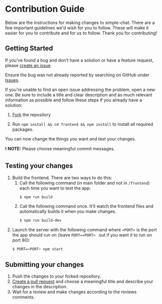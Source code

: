 # Contribution Guide

Below are the instructions for making changes to simple-chat. There are a few important guidelines we'd wish for you to follow.
These will make it easier for you to contribute and for us to follow. Thank you for contributing!

## Getting Started

If you've found a bug and don't have a solution or have a feature request, please [create an issue](https://github.com/mbrandau/simple-chat/issues/new).

Ensure the bug was not already reported by searching on GitHub under [Issues](https://github.com/mbrandau/simple-chat/issues).

If you're unable to find an open issue addressing the problem, open a new one. Be sure to include a title and clear description and as much relevant information as possible and follow these steps if you already have a solution:

1. [Fork](https://github.com/mbrandau/simple-chat/fork) the repository

2. Run `npm install && cd frontend && npm install` to install all required packages.

You can now change the things you want and test your changes.

:exclamation: **NOTE:** Please choose meaningful commit messages.

## Testing your changes

1. Build the frontend. There are two ways to do this:  
   1. Call the following command (in main folder and not in `/frontend`) each time you want to test the app:
      ```bash
      $ npm run build
      ```
   2. Call the following command once. It'll watch the frontend files and automatically builds it when you make changes.
      ```bash
      $ npm run build-dev
      ```
2. Launch the server with the following command where `<PORT>` is the port the app should run on (leave `PORT=<PORT> ` out if you want it to run on port 80):
   ```bash
   $ PORT=<PORT> npm start
   ```


## Submitting your changes

1. Push the changes to your forked repository.
2. [Create a pull request](https://github.com/mbrandau/simple-chat/compare) and choose a meaningful title and describe your changes in the description.
3. Wait for a review and make changes according to the reviews comments.
